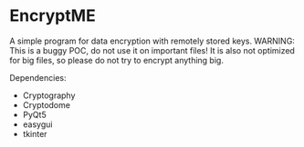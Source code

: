 # EncryptME
A simple program for data encryption with remotely stored keys.
WARNING: This is a buggy POC, do not use it on important files! It is also not optimized for big files, so please do not try to encrypt anything big.

Dependencies:
- Cryptography
- Cryptodome
- PyQt5
- easygui
- tkinter
